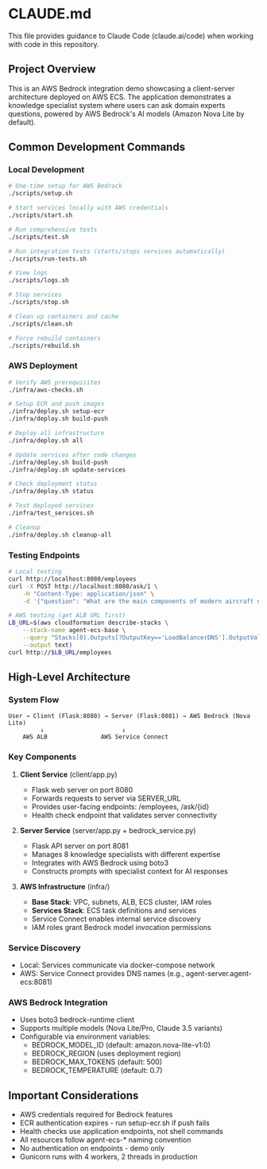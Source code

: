 # CLAUDE.md

This file provides guidance to Claude Code (claude.ai/code) when working with code in this repository.

## Project Overview

This is an AWS Bedrock integration demo showcasing a client-server architecture deployed on AWS ECS. The application demonstrates a knowledge specialist system where users can ask domain experts questions, powered by AWS Bedrock's AI models (Amazon Nova Lite by default).

## Common Development Commands

### Local Development
```bash
# One-time setup for AWS Bedrock
./scripts/setup.sh

# Start services locally with AWS credentials
./scripts/start.sh

# Run comprehensive tests
./scripts/test.sh

# Run integration tests (starts/stops services automatically)
./scripts/run-tests.sh

# View logs
./scripts/logs.sh

# Stop services
./scripts/stop.sh

# Clean up containers and cache
./scripts/clean.sh

# Force rebuild containers
./scripts/rebuild.sh
```

### AWS Deployment
```bash
# Verify AWS prerequisites
./infra/aws-checks.sh

# Setup ECR and push images
./infra/deploy.sh setup-ecr
./infra/deploy.sh build-push

# Deploy all infrastructure
./infra/deploy.sh all

# Update services after code changes
./infra/deploy.sh build-push
./infra/deploy.sh update-services

# Check deployment status
./infra/deploy.sh status

# Test deployed services
./infra/test_services.sh

# Cleanup
./infra/deploy.sh cleanup-all
```

### Testing Endpoints
```bash
# Local testing
curl http://localhost:8080/employees
curl -X POST http://localhost:8080/ask/1 \
    -H "Content-Type: application/json" \
    -d '{"question": "What are the main components of modern aircraft navigation systems?"}'

# AWS testing (get ALB URL first)
LB_URL=$(aws cloudformation describe-stacks \
    --stack-name agent-ecs-base \
    --query "Stacks[0].Outputs[?OutputKey=='LoadBalancerDNS'].OutputValue" \
    --output text)
curl http://$LB_URL/employees
```

## High-Level Architecture

### System Flow
```
User → Client (Flask:8080) → Server (Flask:8081) → AWS Bedrock (Nova Lite)
         ↓                      ↓
    AWS ALB               AWS Service Connect
```

### Key Components

1. **Client Service** (client/app.py)
   - Flask web server on port 8080
   - Forwards requests to server via SERVER_URL
   - Provides user-facing endpoints: /employees, /ask/{id}
   - Health check endpoint that validates server connectivity

2. **Server Service** (server/app.py + bedrock_service.py)
   - Flask API server on port 8081
   - Manages 8 knowledge specialists with different expertise
   - Integrates with AWS Bedrock using boto3
   - Constructs prompts with specialist context for AI responses

3. **AWS Infrastructure** (infra/)
   - **Base Stack**: VPC, subnets, ALB, ECS cluster, IAM roles
   - **Services Stack**: ECS task definitions and services
   - Service Connect enables internal service discovery
   - IAM roles grant Bedrock model invocation permissions

### Service Discovery
- Local: Services communicate via docker-compose network
- AWS: Service Connect provides DNS names (e.g., agent-server.agent-ecs:8081)

### AWS Bedrock Integration
- Uses boto3 bedrock-runtime client
- Supports multiple models (Nova Lite/Pro, Claude 3.5 variants)
- Configurable via environment variables:
  - BEDROCK_MODEL_ID (default: amazon.nova-lite-v1:0)
  - BEDROCK_REGION (uses deployment region)
  - BEDROCK_MAX_TOKENS (default: 500)
  - BEDROCK_TEMPERATURE (default: 0.7)

## Important Considerations

- AWS credentials required for Bedrock features
- ECR authentication expires - run setup-ecr.sh if push fails
- Health checks use application endpoints, not shell commands
- All resources follow agent-ecs-* naming convention
- No authentication on endpoints - demo only
- Gunicorn runs with 4 workers, 2 threads in production